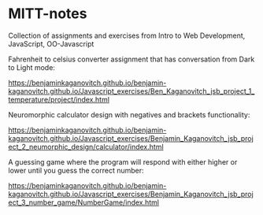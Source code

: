 # MITT-notes
Collection of assignments and exercises from Intro to Web Development, JavaScript, OO-Javascript

Fahrenheit to celsius converter assignment that has conversation from Dark to Light mode:

https://benjaminkaganovitch.github.io/benjamin-kaganovitch.github.io/Javascript_exercises/Ben_Kaganovitch_jsb_project_1_temperature/project/index.html

Neuromorphic calculator design with negatives and brackets functionality:

https://benjaminkaganovitch.github.io/benjamin-kaganovitch.github.io/Javascript_exercises/Benjamin_Kaganovitch_jsb_project_2_neumorphic_design/calculator/index.html

A guessing game where the program will respond with either higher or lower until you guess the correct number:

https://benjaminkaganovitch.github.io/benjamin-kaganovitch.github.io/Javascript_exercises/Benjamin_Kaganovitch_jsb_project_3_number_game/NumberGame/index.html


